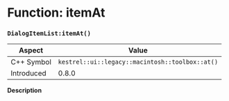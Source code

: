 
# Function: itemAt
### `DialogItemList:itemAt()`

| Aspect | Value |
| --- | --- |
| C++ Symbol | `kestrel::ui::legacy::macintosh::toolbox::at()` |
| Introduced | 0.8.0 |

**Description**


